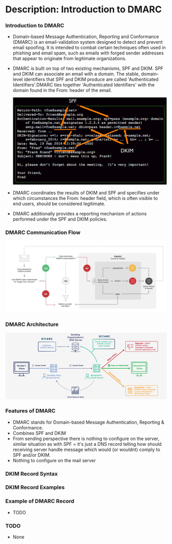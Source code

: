 # Description: Introduction to DMARC

### Introduction to DMARC
* Domain-based Message Authentication, Reporting and Conformance (DMARC) is an email-validation system designed to 
  detect and prevent email spoofing. It is intended to combat certain techniques often used in phishing and email spam, 
  such as emails with forged sender addresses that appear to originate from legitimate organizations.
* DMARC is built on top of two existing mechanisms, SPF and DKIM. SPF and DKIM can associate an email with a domain. The
  stable, domain-level identifiers that SPF and DKIM produce are called 'Authenticated Identifiers'.DMARC ties together 
  'Authenticated Identifiers' with the domain found in the From: header of the email.
  
    ![](images/dmarc-uses-dkim-and-spf.png)

* DMARC coordinates the results of DKIM and SPF and specifies under which circumstances the From: header field, which is 
  often visible to end users, should be considered legitimate.
* DMARC additionally provides a reporting mechanism of actions performed under the SPF and DKIM policies.

### DMARC Communication Flow
![](images/dmarc-flowchart.jpg)

### DMARC Architecture
![](images/dmarc-architecture.jpg)

### Features of DMARC
* DMARC stands for Domain-based Message Authentication, Reporting & Conformance.
* Combines SPF and DKIM
* From sending perspective there is nothing to configure on the server, similar situation as with SPF = it's just a DNS 
  record telling how should receiving server handle message which would (or wouldnt) comply to SPF and/or DKIM.
* Nothing to configure on the mail server

### DKIM Record Syntax


### DKIM Record Examples


### Example of DMARC Record
* TODO

### TODO
* None
